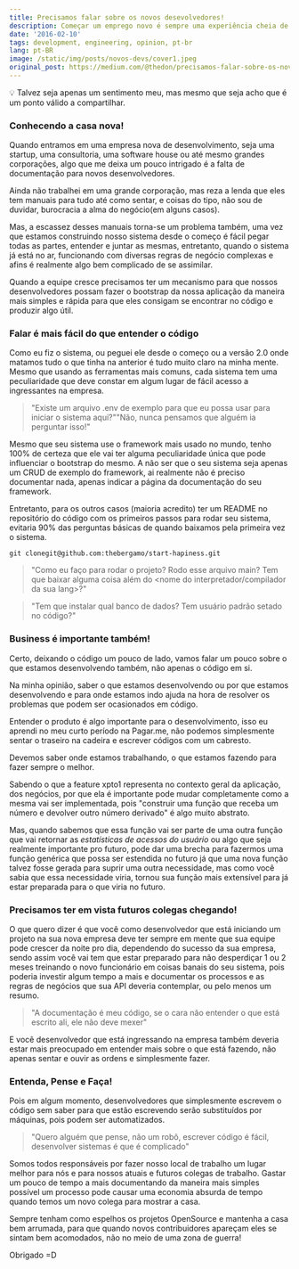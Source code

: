 ```yaml
---
title: Precisamos falar sobre os novos desevolvedores!
description: Começar um emprego novo é sempre uma experiência cheia de aprendizados, gostaria de compartilhar o meu sentimento sobre essa nova vivência
date: '2016-02-10'
tags: development, engineering, opinion, pt-br
lang: pt-BR
image: /static/img/posts/novos-devs/cover1.jpeg
original_post: https://medium.com/@thedon/precisamos-falar-sobre-os-novos-desenvolvedores-11ae73af8424
---
```


<aside>
💡 Talvez seja apenas um sentimento meu, mas mesmo que seja acho que é um ponto válido a compartilhar.
</aside>

### Conhecendo a casa nova!

Quando entramos em uma empresa nova de desenvolvimento, seja uma startup, uma consultoria, uma software house ou até mesmo grandes corporações, algo que me deixa um pouco intrigado é a falta de documentação para novos desenvolvedores.

Ainda não trabalhei em uma grande corporação, mas reza a lenda que eles tem manuais para tudo até como sentar, e coisas do tipo, não sou de duvidar, burocracia a alma do negócio(em alguns casos).

Mas, a escassez desses manuais torna-se um problema também, uma vez que estamos construindo nosso sistema desde o começo é fácil pegar todas as partes, entender e juntar as mesmas, entretanto, quando o sistema já está no ar, funcionando com diversas regras de negócio complexas e afins é realmente algo bem complicado de se assimilar.

Quando a equipe cresce precisamos ter um mecanismo para que nossos desenvolvedores possam fazer o bootstrap da nossa aplicação da maneira mais simples e rápida para que eles consigam se encontrar no código e produzir algo útil.

### Falar é mais fácil do que entender o código

Como eu fiz o sistema, ou peguei ele desde o começo ou a versão 2.0 onde matamos tudo o que tinha na anterior é tudo muito claro na minha mente. Mesmo que usando as ferramentas mais comuns, cada sistema tem uma peculiaridade que deve constar em algum lugar de fácil acesso a ingressantes na empresa.

> "Existe um arquivo .env de exemplo para que eu possa usar para iniciar o sistema aqui?""Não, nunca pensamos que alguém ia perguntar isso!"

Mesmo que seu sistema use o framework mais usado no mundo, tenho 100% de certeza que ele vai ter alguma peculiaridade única que pode influenciar o bootstrap do mesmo. A não ser que o seu sistema seja apenas um CRUD de exemplo do framework, ai realmente não é preciso documentar nada, apenas indicar a página da documentação do seu framework.

Entretanto, para os outros casos (maioria acredito) ter um README no repositório do código com os primeiros passos para rodar seu sistema, evitaria 90% das perguntas básicas de quando baixamos pela primeira vez o sistema.

```
git clonegit@github.com:thebergamo/start-hapiness.git
```

> "Como eu faço para rodar o projeto? Rodo esse arquivo main? Tem que baixar alguma coisa além do <nome do interpretador/compilador da sua lang>?"

> "Tem que instalar qual banco de dados? Tem usuário padrão setado no código?"

### Business é importante também!

Certo, deixando o código um pouco de lado, vamos falar um pouco sobre o que estamos desenvolvendo também, não apenas o código em si.

Na minha opinião, saber o que estamos desenvolvendo ou por que estamos desenvolvendo e para onde estamos indo ajuda na hora de resolver os problemas que podem ser ocasionados em código.

Entender o produto é algo importante para o desenvolvimento, isso eu aprendi no meu curto período na Pagar.me, não podemos simplesmente sentar o traseiro na cadeira e escrever códigos com um cabresto.

Devemos saber onde estamos trabalhando, o que estamos fazendo para fazer sempre o melhor.

Sabendo o que a feature xpto1 representa no contexto geral da aplicação, dos negócios, por que ela é importante pode mudar completamente como a mesma vai ser implementada, pois "construir uma função que receba um número e devolver outro número derivado" é algo muito abstrato.

Mas, quando sabemos que essa função vai ser parte de uma outra função que vai retornar as _estatísticas de acessos do usuário_ ou algo que seja realmente importante pro futuro, pode dar uma brecha para fazermos uma função genérica que possa ser estendida no futuro já que uma nova função talvez fosse gerada para suprir uma outra necessidade, mas como você sabia que essa necessidade viria, tornou sua função mais extensível para já estar preparada para o que viria no futuro.

### Precisamos ter em vista futuros colegas chegando!

O que quero dizer é que você como desenvolvedor que está iniciando um projeto na sua nova empresa deve ter sempre em mente que sua equipe pode crescer da noite pro dia, dependendo do sucesso da sua empresa, sendo assim você vai tem que estar preparado para não desperdiçar 1 ou 2 meses treinando o novo funcionário em coisas banais do seu sistema, pois poderia investir algum tempo a mais e documentar os processos e as regras de negócios que sua API deveria contemplar, ou pelo menos um resumo.

> "A documentação é meu código, se o cara não entender o que está escrito ali, ele não deve mexer"

E você desenvolvedor que está ingressando na empresa também deveria estar mais preocupado em entender mais sobre o que está fazendo, não apenas sentar e ouvir as ordens e simplesmente fazer.

### Entenda, Pense e Faça!

Pois em algum momento, desenvolvedores que simplesmente escrevem o código sem saber para que estão escrevendo serão substituídos por máquinas, pois podem ser automatizados.

> "Quero alguém que pense, não um robô, escrever código é fácil, desenvolver sistemas é que é complicado"

Somos todos responsáveis por fazer nosso local de trabalho um lugar melhor para nós e para nossos atuais e futuros colegas de trabalho. Gastar um pouco de tempo a mais documentando da maneira mais simples possível um processo pode causar uma economia absurda de tempo quando temos um novo colega para mostrar a casa.

Sempre tenham como espelhos os projetos OpenSource e mantenha a casa bem arrumada, para que quando novos contribuidores apareçam eles se sintam bem acomodados, não no meio de uma zona de guerra!

Obrigado =D
